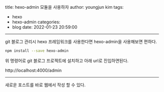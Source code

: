 title: hexo-admin 모듈을 사용하자
author: youngjun kim
tags:
  - hexo
  - hexo-admin
categories:
  - blog
date: 2022-01-23 20:59:00
---

git 블로그 관리시 hexo 프레임워크를 사용한다면
hexo-admin을 사용해보면 편하다.



```bash
npm install --save hexo-admin
```

위 명령어로 git 블로그 프로젝트에 설치하고 아래 url로 진입하면된다.

http://localhost:4000/admin

---
새로운 포스트를 바로 웹에서 작성 할 수 있다.